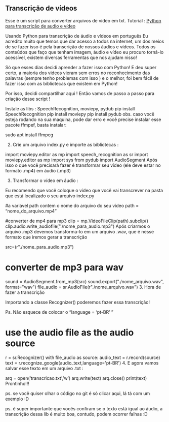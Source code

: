 ## Transcrição de vídeos 
Esse é um script para converter arquivos de video em txt.
Tutorial : [Python para transcrição de audio e vídeo](https://mecls.medium.com/usando-python-para-transcri%C3%A7%C3%A3o-de-%C3%A1udio-e-v%C3%ADdeos-em-portugu%C3%AAs-4f40a12aaf93 ) 


Usando Python para transcrição de áudio e vídeos em português
Eu acredito muito que temos que dar acesso a todos na internet, um dos meios de se fazer isso é pela transcrição de nossos áudios e vídeos. Todos os conteúdos que faço que tenham imagem, áudio e vídeo eu procuro torná-lo acessível, existem diversas ferramentas que nos ajudam nisso!

Só que esses dias decidi aprender a fazer isso com Python! E deu super certo, a maioria dos videos vieram sem erros no reconhecimento das palavras (sempre tenho problemas com isso ) e o melhor, foi bem fácil de fazer isso com as bibliotecas que existem em Python!

Por isso, decidi compartilhar aqui ! Então vamos de passo a passo para criação desse script !

Instale as libs : SpeechRecognition, moviepy, pydub
pip install SpeechRecognition
pip install moviepy
pip install pydub
obs. caso você esteja rodando na sua maquina, pode dar erro e você precise instalar esse pacote ffmpef, basta instalar:

sudo apt install ffmpeg


2. Crie um arquivo index.py e importe as bibliotecas :

import moviepy.editor as mp
import speech_recognition as sr
import moviepy.editor as mp
import sys
from pydub import AudioSegment
Após isso o que você precisará fazer é transformar seu vídeo (ele deve estar no formato .mp4) em áudio (.mp3)

3. Transformar o vídeo em áudio :

Eu recomendo que você coloque o vídeo que você vai transcrever na pasta que está localizado o seu arquivo index.py

#a variável path contem o nome do arquivo do seu vídeo
path = “nome_do_arquivo.mp4” 

#converter de mp4 para mp3
clip = mp.VideoFileClip(path).subclip()
clip.audio.write_audiofile("./nome_para_audio.mp3")
Após criarmos o arquivo .mp3 devemos transforma-lo em um arquivo .wav, que é nesse formato que iremos gerar a transcrição

src=(r"./nome_para_audio.mp3")
# converter de mp3 para wav
sound = AudioSegment.from_mp3(src)
sound.export("./nome_arquivo.wav", format="wav")
file_audio = sr.AudioFile(r"./nome_arquivo.wav")
3. Hora de fazer a transcrição

Importando a classe Recognizer() poderemos fazer essa transcrição!

Ps. Não esquece de colocar o “language = ‘pt-BR’ ”

# use the audio file as the audio source
r = sr.Recognizer()
with file_audio as source:
   audio_text = r.record(source)
   text = r.recognize_google(audio_text,language='pt-BR')
4. E agora vamos salvar esse texto em um arquivo .txt :

arq = open(‘transcricao.txt’,’w’)
arq.write(text)
arq.close()
print(text)
Prontinho!!!

ps. se você quiser olhar o código no git é só clicar aqui, lá tá com um exemplo :D

ps. é super importante que vocês confiram se o texto está igual ao áudio, a transcrição dessa lib é muito boa, contudo, podem ocorrer falhas :D